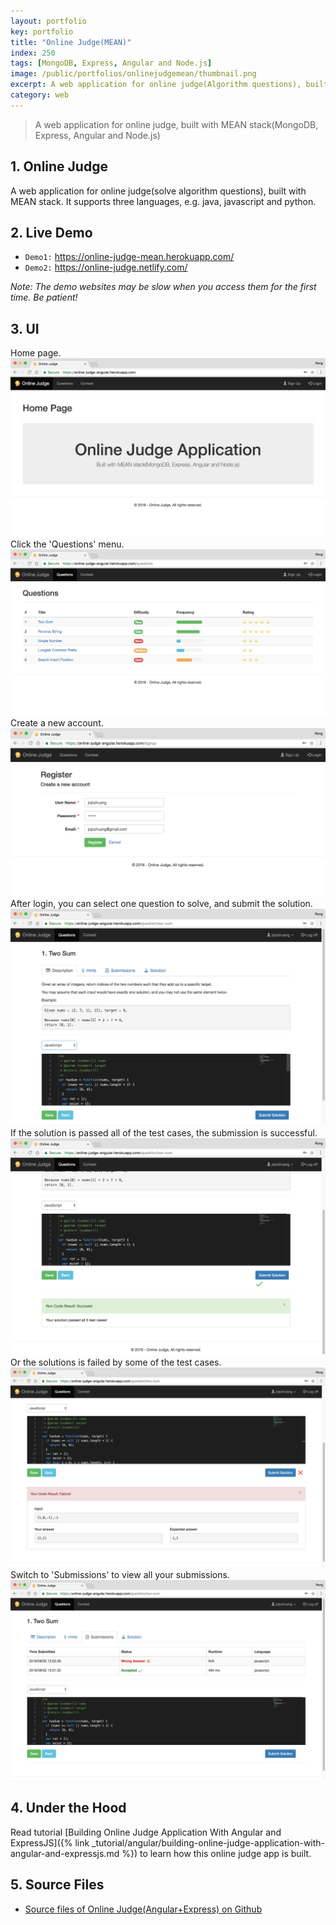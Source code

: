 ```yaml
---
layout: portfolio
key: portfolio
title: "Online Judge(MEAN)"
index: 250
tags: [MongoDB, Express, Angular and Node.js]
image: /public/portfolios/onlinejudgemean/thumbnail.png
excerpt: A web application for online judge(Algorithm questions), built with MEAN stack.
category: web
---
```


> A web application for online judge, built with MEAN stack(MongoDB, Express, Angular and Node.js)

## 1. Online Judge
A web application for online judge(solve algorithm questions), built with MEAN stack. It supports three languages, e.g. java, javascript and python.

## 2. Live Demo
* `Demo1:` <a href="https://online-judge-mean.herokuapp.com/" target="\_blank">https://online-judge-mean.herokuapp.com/</a>
* `Demo2:` <a href="https://online-judge.netlify.com/" target="\_blank">https://online-judge.netlify.com/</a>

*Note: The demo websites may be slow when you access them for the first time. Be patient!*

## 3. UI
Home page.
![image](/public/portfolios/onlinejudgemean/home.png)
Click the 'Questions' menu.
![image](/public/portfolios/onlinejudgemean/questions.png)
Create a new account.
![image](/public/portfolios/onlinejudgemean/signup.png)
After login, you can select one question to solve, and submit the solution.
![image](/public/portfolios/onlinejudgemean/solution.png)
If the solution is passed all of the test cases, the submission is successful.
![image](/public/portfolios/onlinejudgemean/pass.png)
Or the solutions is failed by some of the test cases.
![image](/public/portfolios/onlinejudgemean/fail.png)
Switch to 'Submissions' to view all your submissions.
![image](/public/portfolios/onlinejudgemean/submissions.png)

## 4. Under the Hood
Read tutorial [Building Online Judge Application With Angular and ExpressJS]({% link _tutorial/angular/building-online-judge-application-with-angular-and-expressjs.md %}) to learn how this online judge app is built.

## 5. Source Files
* [Source files of Online Judge(Angular+Express) on Github](https://github.com/jojozhuang/online-judge-mean)
